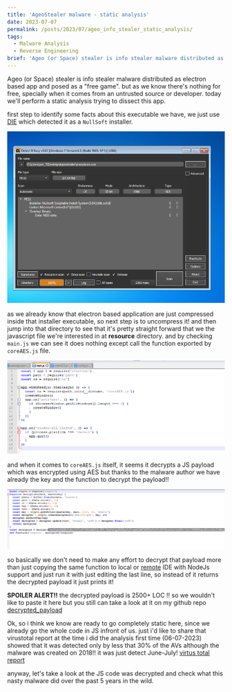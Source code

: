```yaml
---
title: 'AgeoStealer malware - static analysis'
date: 2023-07-07
permalink: /posts/2023/07/ageo_info_stealer_static_analysis/
tags:
  - Malware Analysis
  - Reverse Engineering
brief: 'Ageo (or Space) stealer is info stealer malware distributed as electron based app and posed as a free game'
---
```


Ageo (or Space) stealer is info stealer malware distributed as electron based app and posed as a "free game".
but as we know there's nothing for free, specially when it comes from an untrusted source or developer. today we'll perform a static analysis trying to dissect this app.

first step to identify some facts about this executable we have, we just use [DIE](https://github.com/horsicq/Detect-It-Easy) which detected it as a `NullSoft` installer.

![die](/images/nullsoft-installer.png)

as we already know that electron based application are just compressed inside that installer executable, so next step is to uncompress it! and then jump into that directory to see that it's pretty straight forward that we the javascript file we're interested in at **resource** directory. and by checking `main.js` we can see it does nothing except call the function exported by `coreAES.js` file. 

![main_file_content](/images/main_js.png)

and when it comes to `coreAES.js` itself, it seems it decrypts a JS payload which was encrypted using AES but thanks to the malware author we have already the key and the function to decrypt the payload!!

![core_aes_file_content](/images/coreAES.png)

so basically we don't need to make any effort to decrypt that payload more than just copying the same function to local or [remote](https://www.tutorialspoint.com/execute_nodejs_online.php) IDE with NodeJs support and just run it with just editing the last line, so instead of it returns the decrypted payload it just prints it!

**SPOILER ALERT!!** the decrypted payload is 2500+ LOC !! so we wouldn't like to paste it here but you still can take a look at it on my github repo [decrypted_payload](https://github.com/abuisa/MalwareZoo/tree/master/malwares/Source/Original)

Ok, so i think we know are ready to go completely static here, since we already go the whole code in JS infront of us. just i'd like to share that virustotal report at the time i did the analysis first time (06-07-2023) showed that it was detected only by less that 30% of the AVs although the malware was created on 2018!! it was just detect June-July! [virtus total report](https://www.virustotal.com/gui/file/dca13fc006a3b55756ae0534bd0d37a1b53a219b5d7de236f20b0262f3662659/detection) 

anyway, let's take a look at the JS code was decrypted and check what this nasty malware did over the past 5 years in the wild.